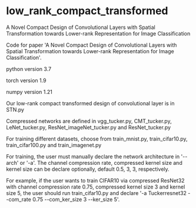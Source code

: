# low_rank_compact_transformed
A Novel Compact Design of Convolutional Layers with Spatial Transformation towards Lower-rank Representation for Image Classification

Code for paper 'A Novel Compact Design of Convolutional Layers with Spatial Transformation towards Lower-rank Representation for Image Classification'.

python version 3.7

torch version 1.9

numpy version 1.21

Our low-rank compact transformed design of convolutional layer is in STN.py

Compressed networks are defined in vgg_tucker.py, CMT_tucker.py, LeNet_tucker.py, ResNet_imageNet_tucker.py and ResNet_tucker.py

For training different datasets, choose from train_mnist.py, train_cifar10.py, train_cifar100.py and train_imagenet.py

For training, the user must manually declare the network architecture in '--arch' or '-a'. The channel compression rate, compressed kernel size and kernel size can be declare optionally, default 0.5, 3, 3, respectively. 

For example, if the user wants to train CIFAR10 via compressed ResNet32 with channel compression rate 0.75, compressed kernel size 3 and kernel size 5, the user should run train_cifar10.py and declare '-a Tuckerresnet32 --com_rate 0.75 --com_ker_size 3 --ker_size 5'.
